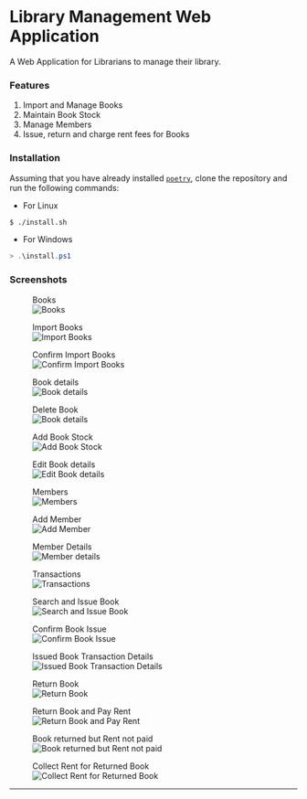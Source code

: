# Library Management Web Application

A Web Application for Librarians to manage their library.

### Features  

1. Import and Manage Books
2. Maintain Book Stock
3. Manage Members
4. Issue, return and charge rent fees for Books

### Installation

Assuming that you have already installed [`poetry`](https://python-poetry.org), clone the repository and run the following commands:

* For Linux  

```bash
$ ./install.sh
```  

* For Windows

```ps1
> .\install.ps1
```

### Screenshots  

<figure>
    <figcaption>Books</figcaption>
    <img src="screenshots/books.png" alt="Books">
</figure>

<figure>
    <figcaption>Import Books</figcaption>
    <img src="screenshots/import_books.png" alt="Import Books">
</figure>

<figure>
    <figcaption>Confirm Import Books</figcaption>
    <img src="screenshots/confirm_import_books.png" alt="Confirm Import Books">
</figure>

<figure>
    <figcaption>Book details</figcaption>
    <img src="screenshots/book_details.png" alt="Book details">
</figure>

<figure>
    <figcaption>Delete Book</figcaption>
    <img src="screenshots/book_delete.png" alt="Book details">
</figure>

<figure>
    <figcaption>Add Book Stock</figcaption>
    <img src="screenshots/book_add_stock.png" alt="Add Book Stock">
</figure>

<figure>
    <figcaption>Edit Book details</figcaption>
    <img src="screenshots/edit_book.png" alt="Edit Book details">
</figure>

<figure>
    <figcaption>Members</figcaption>
    <img src="screenshots/members.png" alt="Members">
</figure>

<figure>
    <figcaption>Add Member</figcaption>
    <img src="screenshots/member_add.png" alt="Add Member">
</figure>

<figure>
    <figcaption>Member Details</figcaption>
    <img src="screenshots/member_details.png" alt="Member details">
</figure>

<figure>
    <figcaption>Transactions</figcaption>
    <img src="screenshots/transactions.png" alt="Transactions">
</figure>

<figure>
    <figcaption>Search and Issue Book</figcaption>
    <img src="screenshots/transaction_search_and_issue_book.png" alt="Search and Issue Book">
</figure>

<figure>
    <figcaption>Confirm Book Issue</figcaption>
    <img src="screenshots/transaction_confirm_book_issue.png" alt="Confirm Book Issue">
</figure>

<figure>
    <figcaption>Issued Book Transaction Details</figcaption>
    <img src="screenshots/transaction_book_issue.png" alt="Issued Book Transaction Details">
</figure>

<figure>
    <figcaption>Return Book</figcaption>
    <img src="screenshots/return_book.png" alt="Return Book">
</figure>

<figure>
    <figcaption>Return Book and Pay Rent</figcaption>
    <img src="screenshots/return_book_and_pay_rent.png" alt="Return Book and Pay Rent">
</figure>

<figure>
    <figcaption>Book returned but Rent not paid</figcaption>
    <img src="screenshots/returned_book_rent_not_paid.png" alt="Book returned but Rent not paid">
</figure>

<figure>
    <figcaption>Collect Rent for Returned Book</figcaption>
    <img src="screenshots/rent_collect.png" alt="Collect Rent for Returned Book">
</figure>

---
